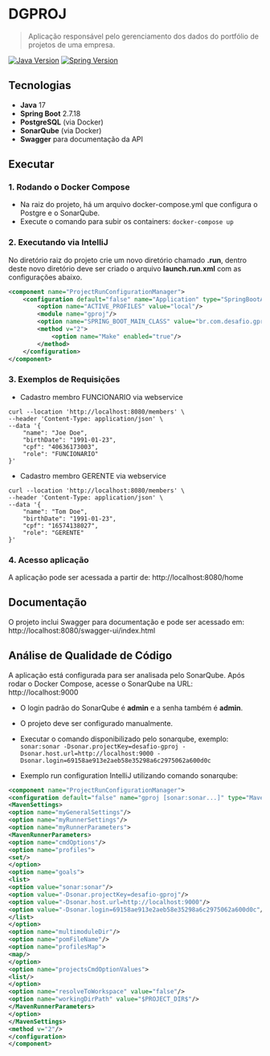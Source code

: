 # DGPROJ

> Aplicação responsável pelo gerenciamento dos dados do portfólio de projetos de uma empresa.

[![Java Version][java-image]][java-url]
[![Spring Version][spring-image]][spring-url]

## Tecnologias

- **Java** 17
- **Spring Boot** 2.7.18
- **PostgreSQL** (via Docker)
- **SonarQube** (via Docker)
- **Swagger** para documentação da API

## Executar

### 1. Rodando o Docker Compose

- Na raiz do projeto, há um arquivo docker-compose.yml que configura o Postgre e o SonarQube.
- Execute o comando para subir os containers:
```docker-compose up```

### 2. Executando via IntelliJ

No diretório raiz do projeto crie um novo diretório chamado __.run__, dentro deste novo diretório deve ser criado o arquivo __launch.run.xml__ com as configurações abaixo.

```xml
<component name="ProjectRunConfigurationManager">
    <configuration default="false" name="Application" type="SpringBootApplicationConfigurationType" factoryName="Spring Boot" nameIsGenerated="true">
        <option name="ACTIVE_PROFILES" value="local"/>
        <module name="gproj"/>
        <option name="SPRING_BOOT_MAIN_CLASS" value="br.com.desafio.gproj.Application"/>
        <method v="2">
            <option name="Make" enabled="true"/>
        </method>
    </configuration>
</component>
```

### 3. Exemplos de Requisições

- Cadastro membro FUNCIONARIO via webservice
```
curl --location 'http://localhost:8080/members' \
--header 'Content-Type: application/json' \
--data '{
    "name": "Joe Doe",
    "birthDate": "1991-01-23",
    "cpf": "40636173003",
    "role": "FUNCIONARIO"
}'
```
- Cadastro membro GERENTE via webservice
```
curl --location 'http://localhost:8080/members' \
--header 'Content-Type: application/json' \
--data '{
    "name": "Tom Doe",
    "birthDate": "1991-01-23",
    "cpf": "16574138027",
    "role": "GERENTE"
}'
```

### 4. Acesso aplicação


A aplicação pode ser acessada a partir de:
http://localhost:8080/home


## Documentação
O projeto inclui Swagger para documentação e pode ser acessado em:
http://localhost:8080/swagger-ui/index.html

## Análise de Qualidade de Código
A aplicação está configurada para ser analisada pelo SonarQube. Após rodar o Docker Compose, acesse o SonarQube na URL: http://localhost:9000

- O login padrão do SonarQube é **admin** e a senha também é **admin**.
- O projeto deve ser configurado manualmente.
- Executar o comando disponibilizado pelo sonarqube, exemplo: 
```sonar:sonar -Dsonar.projectKey=desafio-gproj -Dsonar.host.url=http://localhost:9000 -Dsonar.login=69158ae913e2aeb58e35298a6c2975062a600d0c```

- Exemplo run configuration IntelliJ utilizando comando sonarqube:
```xml
<component name="ProjectRunConfigurationManager">
<configuration default="false" name="gproj [sonar:sonar...]" type="MavenRunConfiguration" factoryName="Maven" nameIsGenerated="true">
<MavenSettings>
<option name="myGeneralSettings"/>
<option name="myRunnerSettings"/>
<option name="myRunnerParameters">
<MavenRunnerParameters>
<option name="cmdOptions"/>
<option name="profiles">
<set/>
</option>
<option name="goals">
<list>
<option value="sonar:sonar"/>
<option value="-Dsonar.projectKey=desafio-gproj"/>
<option value="-Dsonar.host.url=http://localhost:9000"/>
<option value="-Dsonar.login=69158ae913e2aeb58e35298a6c2975062a600d0c"/>
</list>
</option>
<option name="multimoduleDir"/>
<option name="pomFileName"/>
<option name="profilesMap">
<map/>
</option>
<option name="projectsCmdOptionValues">
<list/>
</option>
<option name="resolveToWorkspace" value="false"/>
<option name="workingDirPath" value="$PROJECT_DIR$"/>
</MavenRunnerParameters>
</option>
</MavenSettings>
<method v="2"/>
</configuration>
</component>
```

<!-- Markdown link & img dfn's -->
[java-image]: https://img.shields.io/badge/Java-v17-green
[spring-image]: https://img.shields.io/badge/Spring--Boot-v2.7.18-green
[java-url]: https://docs.oracle.com/en/java/javase/17/
[spring-url]: https://mvnrepository.com/artifact/org.springframework.boot/spring-boot-dependencies/2.7.18


